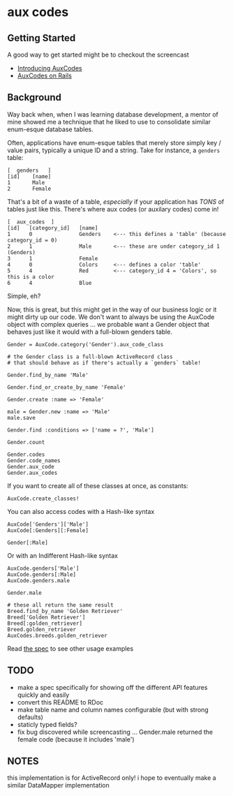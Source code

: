 aux codes
=========

Getting Started
---------------

A good way to get started might be to checkout the screencast

 - [Introducing AuxCodes](http://remi.org/2009/02/07/introducing-auxcodes.html)
 - [AuxCodes on Rails](http://remi.org/2009/02/08/auxcodes-on-rails.html)

Background
----------

Way back when, when I was learning database development, a mentor of mine showed me 
a technique that he liked to use to consolidate similar enum-esque database tables.

Often, applications have enum-esque tables that merely store simply key / value pairs, 
typically a unique ID and a string.  Take for instance, a `genders` table:

    [  genders   ]
    [id]    [name]
    1       Male
    2       Female

That's a bit of a waste of a table, *especially* if your application has *TONS* of tables 
just like this.  There's where aux codes (or auxilary codes) come in!

    [  aux_codes  ]
    [id]   [category_id]   [name]
    1      0               Genders    <--- this defines a 'table' (because category_id = 0)
    2      1               Male       <--- these are under category_id 1 (Genders)
    3      1               Female
    4      0               Colors     <--- defines a color 'table'
    5      4               Red        <--- category_id 4 = 'Colors', so this is a color
    6      4               Blue

Simple, eh?

Now, this is great, but this might get in the way of our business logic or it might 
dirty up our code.  We don't want to always be using the AuxCode object with complex 
queries ... we probable want a Gender object that behaves just like it would with a
full-blown genders table.

    Gender = AuxCode.category('Gender').aux_code_class

    # the Gender class is a full-blown ActiveRecord class
    # that should behave as if there's actually a `genders` table!

    Gender.find_by_name 'Male'

    Gender.find_or_create_by_name 'Female'

    Gender.create :name => 'Female'

    male = Gender.new :name => 'Male'
    male.save

    Gender.find :conditions => ['name = ?', 'Male']

    Gender.count

    Gender.codes
    Gender.code_names
    Gender.aux_code
    Gender.aux_codes

If you want to create all of these classes at once, as constants:

    AuxCode.create_classes!

You can also access codes with a Hash-like syntax

    AuxCode['Genders']['Male']
    AuxCode[:Genders][:Female]

    Gender[:Male]

Or with an Indifferent Hash-like syntax

    AuxCode.genders['Male']
    AuxCode.genders[:Male]
    AuxCode.genders.male

    Gender.male

    # these all return the same result
    Breed.find_by_name 'Golden Retriever'
    Breed['Golden Retriever']
    Breed[:golden_retriever]
    Breed.golden_retriever
    AuxCodes.breeds.golden_retriever

Read [the spec](http://github.com/remi/aux_codes/blob/master/spec/aux_code_spec.rb) to see other usage examples

TODO
----

 - make a spec specifically for showing off the different API features quickly and easily
 - convert this README to RDoc
 - make table name and column names configurable (but with strong defaults)
 - staticly typed fields?
 - fix bug discovered while screencasting ... Gender.male returned the female code (because it includes 'male')

NOTES
-----

this implementation is for ActiveRecord only!  i hope to eventually make a similar DataMapper implementation
